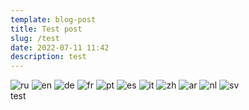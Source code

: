 ```yaml
---
template: blog-post
title: Test post
slug: /test
date: 2022-07-11 11:42
description: test
---
```

<script src="https://cdn.jsdelivr.net/npm/js-cookie@2/src/js.cookie.min.js"></script>
<script src="/google-translate.js"></script>
<script src="https://translate.google.com/translate_a/element.js?cb=TranslateInit"></script>
<div class="language">
   <img src="/assets/lang__ru.png" alt="ru" data-google-lang="ru" class="language__img">
   <img src="/assets/lang__en.png" alt="en" data-google-lang="en">
   <img src="/assets/lang__de.png" alt="de" data-google-lang="de" class="language__img">
   <img src="/assets/lang__fr.png" alt="fr" data-google-lang="fr" class="language__img">
   <img src="/assets/lang__pt.png" alt="pt" data-google-lang="pt" class="language__img">
   <img src="/assets/lang__es.png" alt="es" data-google-lang="es" class="language__img">
   <img src="/assets/lang__it.png" alt="it" data-google-lang="it" class="language__img">
   <img src="/assets/lang__zh.png" alt="zh" data-google-lang="zh-CN" class="language__img">
   <img src="/assets/lang__ar.png" alt="ar" data-google-lang="ar" class="language__img">
   <img src="/assets/lang__nl.png" alt="nl" data-google-lang="nl" class="language__img">
   <img src="/assets/lang__sv.png" alt="sv" data-google-lang="sv" class="language__img">
</div>
<style>
  body {
  top: 0 !important;
}
.skiptranslate {
  display: none;
  height: 0;
}
.language__img {
  cursor: pointer;
}
  </style>
test